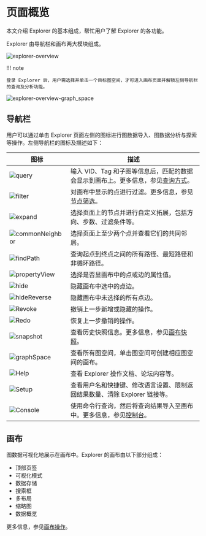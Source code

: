 # 页面概览

本文介绍 Explorer 的基本组成，帮忙用户了解 Explorer 的各功能。

Explorer 由导航栏和画布两大模块组成。

![explorer-overview](https://docs-cdn.nebula-graph.com.cn/figures/explorer-overview-1_cn.png)

!!! note

    登录 Explorer 后，用户需选择并单击一个目标图空间，才可进入画布页面并解锁左侧导航栏的查询及分析功能。
    
![explorer-overview-graph_space](https://docs-cdn.nebula-graph.com.cn/figures/explorer-overview-graphspace_cn.png)

## 导航栏

用户可以通过单击 Explorer 页面左侧的图标进行图数据导入、图数据分析与探索等操作。左侧导航栏的图标及描述如下：

| 图标  | 描述 |
| ----- | ---- |
| ![query](https://docs-cdn.nebula-graph.com.cn/figures/nav-query2_cn.png) | 输入 VID、Tag 和子图等信息后，匹配的数据会显示到画布上。更多信息，参见[查询方式](ex-ug-query-exploration.md)。     |
| ![filter](https://docs-cdn.nebula-graph.com.cn/figures/nav-filter_cn.png) | 对画布中显示的点进行过滤。更多信息，参见[节点筛选](node-filtering.md)。     |
| ![expand](https://docs-cdn.nebula-graph.com.cn/figures/nav-expand_cn.png) | 选择页面上的节点并进行自定义拓展，包括方向、步数、过滤条件等。    |
| ![commonNeighbor](https://docs-cdn.nebula-graph.com.cn/figures/nav-commonNeighbor_cn.png) | 选择页面上至少两个点并查看它们的共同邻居。     |
| ![findPath](https://docs-cdn.nebula-graph.com.cn/figures/nav-findPath_cn.png) | 查询起点到终点之间的所有路径、最短路径和非循环路径。     |
| ![propertyView](https://docs-cdn.nebula-graph.com.cn/figures/nav-propertyView_cn.png) | 选择是否显画布中的点或边的属性值。     |
| ![hide](https://docs-cdn.nebula-graph.com.cn/figures/nav-miss_cn.png) | 隐藏画布中选中的点边。     |
| ![hideReverse](https://docs-cdn.nebula-graph.com.cn/figures/nav-missReverse_cn.png) | 隐藏画布中未选择的所有点边。     |
| ![Revoke](https://docs-cdn.nebula-graph.com.cn/figures/nav-Revoke_cn.png) | 撤销上一步新增或隐藏的操作。     |
| ![Redo](https://docs-cdn.nebula-graph.com.cn/figures/redo_cn.png) | 恢复上一步撤销的操作。     |
| ![snapshot](https://docs-cdn.nebula-graph.com.cn/figures/snapshot-history_cn.png) | 查看历史快照信息。更多信息，参见[画布快照](canvas-operations/canvas-snapshot.md)。     |
| ![graphSpace](https://docs-cdn.nebula-graph.com.cn/figures/nav-graphSpace_cn.png) | 查看所有图空间，单击图空间可创建相应图空间的画布。     |
| ![Help](https://docs-cdn.nebula-graph.com.cn/figures/nav-help_cn.png) | 查看 Explorer 操作文档、论坛内容等。     |
| ![Setup](https://docs-cdn.nebula-graph.com.cn/figures/nav-setup_cn.png) | 查看用户名和快捷键、修改语言设置、限制返回结果数量、清除 Explorer 链接等。|
| ![Console](https://docs-cdn.nebula-graph.com.cn/figures/nav-console_cn.png) | 使用命令行查询，然后将查询结果导入至画布中。更多信息，参见[控制台](explorer-console.md)。   |

## 画布

图数据可视化地展示在画布中。Explorer 的画布由以下部分组成：

- 顶部页签
- 可视化模式
- 数据存储
- 搜索框
- 多布局
- 缩略图
- 数据概览

更多信息，参见[画布操作](canvas-operations/canvas-overview.md)。
